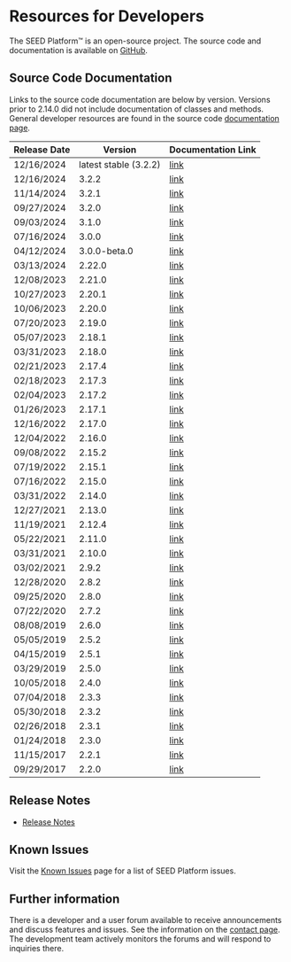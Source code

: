 # Resources for Developers

The SEED Platform&trade; is an open-source project. The source code and documentation is available on [GitHub](https://github.com/SEED-platform/seed).

## Source Code Documentation

Links to the source code documentation are below by version. Versions prior to 2.14.0 did not include
documentation of classes and methods. General developer resources are found in the source code
[documentation page](./code_documentation/latest/developer_resources.html).

| Release Date | Version               | Documentation Link                                   |
|--------------|-----------------------|------------------------------------------------------|
| 12/16/2024   | latest stable (3.2.2) | [link](./code_documentation/latest/index.html)       |
| 12/16/2024   | 3.2.2                 | [link](./code_documentation/3.2.2/index.html)        |
| 11/14/2024   | 3.2.1                 | [link](./code_documentation/3.2.1/index.html)        |
| 09/27/2024   | 3.2.0                 | [link](./code_documentation/3.2.0/index.html)        |
| 09/03/2024   | 3.1.0                 | [link](./code_documentation/3.1.0/index.html)        |
| 07/16/2024   | 3.0.0                 | [link](./code_documentation/3.0.0/index.html)        |
| 04/12/2024   | 3.0.0-beta.0          | [link](./code_documentation/3.0.0-beta.0/index.html) |
| 03/13/2024   | 2.22.0                | [link](./code_documentation/2.22.0/index.html)       |
| 12/08/2023   | 2.21.0                | [link](./code_documentation/2.21.0/index.html)       |
| 10/27/2023   | 2.20.1                | [link](./code_documentation/2.20.1/index.html)       |
| 10/06/2023   | 2.20.0                | [link](./code_documentation/2.20.0/index.html)       |
| 07/20/2023   | 2.19.0                | [link](./code_documentation/2.19.0/index.html)       |
| 05/07/2023   | 2.18.1                | [link](./code_documentation/2.18.1/index.html)       |
| 03/31/2023   | 2.18.0                | [link](./code_documentation/2.18.0/index.html)       |
| 02/21/2023   | 2.17.4                | [link](./code_documentation/2.17.4/index.html)       |
| 02/18/2023   | 2.17.3                | [link](./code_documentation/2.17.3/index.html)       |
| 02/04/2023   | 2.17.2                | [link](./code_documentation/2.17.2/index.html)       |
| 01/26/2023   | 2.17.1                | [link](./code_documentation/2.17.1/index.html)       |
| 12/16/2022   | 2.17.0                | [link](./code_documentation/2.17.0/index.html)       |
| 12/04/2022   | 2.16.0                | [link](./code_documentation/2.16.0/index.html)       |
| 09/08/2022   | 2.15.2                | [link](./code_documentation/2.15.2/index.html)       |
| 07/19/2022   | 2.15.1                | [link](./code_documentation/2.15.1/index.html)       |
| 07/16/2022   | 2.15.0                | [link](./code_documentation/2.15.0/index.html)       |
| 03/31/2022   | 2.14.0                | [link](./code_documentation/2.14.0/index.html)       |
| 12/27/2021   | 2.13.0                | [link](./code_documentation/2.13.0/index.html)       |
| 11/19/2021   | 2.12.4                | [link](./code_documentation/2.12.4/index.html)       |
| 05/22/2021   | 2.11.0                | [link](./code_documentation/2.11.0/index.html)       |
| 03/31/2021   | 2.10.0                | [link](./code_documentation/2.10.0/index.html)       |
| 03/02/2021   | 2.9.2                 | [link](./code_documentation/2.9.2/index.html)        |
| 12/28/2020   | 2.8.2                 | [link](./code_documentation/2.8.2/index.html)        |
| 09/25/2020   | 2.8.0                 | [link](./code_documentation/2.8.0/index.html)        |
| 07/22/2020   | 2.7.2                 | [link](./code_documentation/2.7.2/index.html)        |
| 08/08/2019   | 2.6.0                 | [link](./code_documentation/2.6.0/index.html)        |
| 05/05/2019   | 2.5.2                 | [link](./code_documentation/2.5.2/index.html)        |
| 04/15/2019   | 2.5.1                 | [link](./code_documentation/2.5.1/index.html)        |
| 03/29/2019   | 2.5.0                 | [link](./code_documentation/2.5.0/index.html)        |
| 10/05/2018   | 2.4.0                 | [link](./code_documentation/2.4.0/index.html)        |
| 07/04/2018   | 2.3.3                 | [link](./code_documentation/2.3.3/index.html)        |
| 05/30/2018   | 2.3.2                 | [link](./code_documentation/2.3.2/index.html)        |
| 02/26/2018   | 2.3.1                 | [link](./code_documentation/2.3.1/index.html)        |
| 01/24/2018   | 2.3.0                 | [link](./code_documentation/2.3.0/index.html)        |
| 11/15/2017   | 2.2.1                 | [link](./code_documentation/2.2.1/index.html)        |
| 09/29/2017   | 2.2.0                 | [link](./code_documentation/2.2.0/index.html)        |

## Release Notes

- [Release Notes](https://github.com/SEED-platform/seed/releases)

## Known Issues

Visit the [Known Issues](known_issues.md) page for a list of SEED Platform issues.

## Further information

There is a developer and a user forum available to receive announcements and discuss features and issues. See the information on the [contact page](contact.md). The development team actively monitors the forums and will respond to inquiries there.
